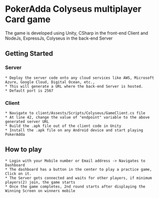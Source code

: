 # PokerAdda Colyseus multiplayer Card game
The game is developed using Unity, CSharp in the front-end Client and NodeJs, ExpressJs, Colyseus in the back-end Server

## Getting Started
### Server
    * Deploy the server code onto any cloud services like AWS, Microsoft Azure, Google Cloud, Digital Ocean, etc.,
    * This will generate a URL where the back-end Server is hosted.
    * Default port is 2567

### Client
    * Navigate to client/Assests/Scripts/Colyseus/GameClient.cs file
    * At line 42, change the value of "endpoint" variable to the above generated server URL
    * Build the .apk file out of the client code in Unity
    * Install the .apk file on any Android device and start playing PokerAdda

## How to play
    * Login with your Mobile number or Email address -> Navigates to Dashboard
    * The dashboard has a button in the center to play a practice game, Click on it.
    * The Server gets connected and waits for other players, if minimum players(2) join, the game starts
    * Once the game completes, 2nd round starts after displaying the Winning Screen on winners mobile

